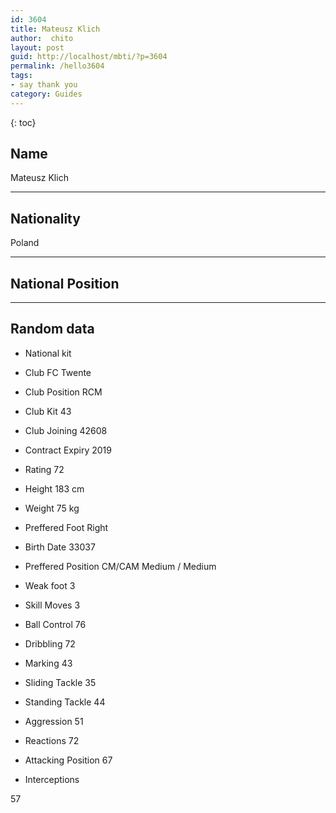 ```yaml
---
id: 3604
title: Mateusz Klich
author:  chito 
layout: post
guid: http://localhost/mbti/?p=3604
permalink: /hello3604
tags:
- say thank you
category: Guides
---
```



{: toc}


## Name  
Mateusz Klich 

* * *

## Nationality  
Poland 

* * *

## National Position 

* * *

## Random data 

  * National kit 
  * Club 
FC Twente 

  * Club Position 
RCM 

  * Club Kit 
43 

  * Club Joining 
42608 

  * Contract Expiry 
2019 

  * Rating 
72 

  * Height 
183 cm 

  * Weight 
75 kg 

  * Preffered Foot 
Right 

  * Birth Date 
33037 

  * Preffered Position 
CM/CAM Medium / Medium 

  * Weak foot 
3 

  * Skill Moves 
3 

  * Ball Control 
76 

  * Dribbling 
72 

  * Marking 
43 

  * Sliding Tackle 
35 

  * Standing Tackle 
44 

  * Aggression 
51 

  * Reactions 
72 

  * Attacking Position 
67 

  * Interceptions 

57</ul>